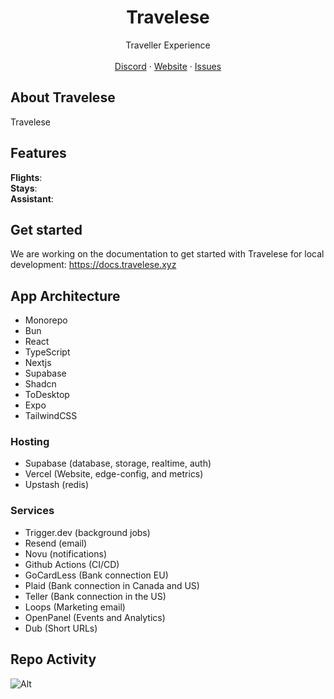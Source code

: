 <!-- ![hero]() -->

<p align="center">
	<h1 align="center"><b>Travelese</b></h1>
<p align="center">
    Traveller Experience
    <br />
    <br />
    <a href="">Discord</a>
    ·
    <a href="https://travelese.xyz">Website</a>
    ·
    <a href="https://github.com/arminbabaeistudio/travelese/issues">Issues</a>
  </p>
</p>

## About Travelese

Travelese

## Features

**Flights**: <br/>
**Stays**: <br/>
**Assistant**: <br/>

## Get started

We are working on the documentation to get started with Travelese for local development: https://docs.travelese.xyz

## App Architecture

- Monorepo
- Bun
- React
- TypeScript
- Nextjs
- Supabase
- Shadcn
- ToDesktop
- Expo
- TailwindCSS

### Hosting

- Supabase (database, storage, realtime, auth)
- Vercel (Website, edge-config, and metrics)
- Upstash (redis)

### Services

- Trigger.dev (background jobs)
- Resend (email)
- Novu (notifications)
- Github Actions (CI/CD)
- GoCardLess (Bank connection EU)
- Plaid (Bank connection in Canada and US)
- Teller (Bank connection in the US)
- Loops (Marketing email)
- OpenPanel (Events and Analytics)
- Dub (Short URLs)

## Repo Activity

![Alt](https://repobeats.axiom.co/api/embed/713adc55c2e1509a17373b42320dc51710228e07.svg "Repobeats analytics image")

